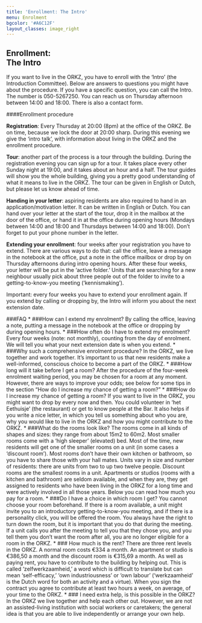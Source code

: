 ```yaml
---
title: 'Enrollment: The Intro'
menu: Enrolment
bgcolor: '#A6C12F'
layout_classes: image_right
---
```


Enrollment:<br/>The Intro
---------------------------------

If you want to live in the ORKZ, you have to enroll with the ‘Intro’ (the Introduction Committee). Below are answers to questions you might have about the procedure. If you have a specific question, you can call the Intro. The number is 050-5267250. You can reach us on Thursday afternoon between 14:00 and 18:00. There is also a contact form. 

####Enrollment procedure

**Registration**: Every Thursday at 20:00 (8pm) at the office of the ORKZ. Be on time, because we lock the door at 20:00 sharp. During this evening we give the ‘intro talk’, with information about living in the ORKZ and the enrollment procedure.

**Tour**: another part of the process is a tour through the building. During the registration evening you can sign up for a tour. It takes place every other Sunday night at 19:00, and it takes about an hour and a half. The tour guides will show you the whole building, giving you a pretty good understanding of what it means to live in the ORKZ. The tour can be given in English or Dutch, but please let us know ahead of time.

**Handing in your letter**: aspiring residents are also required to hand in an application/motivation letter. It can be written in English or Dutch. You can hand over your letter at the start of the tour, drop it in the mailbox at the door of the office, or hand it in at the office during opening hours (Mondays between 14:00 and 18:00 and Thursdays between 14:00 and 18:00). Don’t forget to put your phone number in the letter.

**Extending your enrollment**: four weeks after your registration you have to extend. There are various ways to do that: call the office, leave a message in the notebook at the office, put a note in the office mailbox or drop by on Thursday afternoons during intro opening hours. After these four weeks, your letter will be put in the ‘active folder.’ Units that are searching for a new neighbour usually pick about three people out of the folder to invite to a getting-to-know-you meeting (‘kennismaking’).

Important: every four weeks you have to extend your enrollment again. If you extend by calling or dropping by, the Intro will inform you about the next extension date.


<div class="accordion" markdown="1">
###FAQ	
* ###How can I extend my enrolment?
  By calling the office, leaving a note, putting a message in the notebook at the office or dropping by during opening hours.
* ###How often do I have to extend my enrolment?
  Every four weeks (note: not monthly), counting from the day of enrolment. We will tell you what your next extension date is when you extend.  
* ###Why such a comprehensive enrolment procedure?
  In the ORKZ, we live together and work together. It’s important to us that new residents make a well-informed, conscious choice to become a part of the ORKZ.    
* ###How long will it take before I get a room?
  After the procedure of the four-week enrolment waiting period, you may be chosen for a room at any moment. However, there are ways to improve your odds; see below for some tips in the section “How do I increase my chance of getting a room?”
* ###How do I increase my chance of getting a room?
  If you want to live in the ORKZ, you might want to drop by every now and then. You could volunteer in ‘het Eethuisje’ (the restaurant) or get to know people at the Bar. It also helps if you write a nice letter, in which you tell us something about who you are, why you would like to live in the ORKZ and how you might contribute to the ORKZ.
* ###What do the rooms look like?
  The rooms come in all kinds of shapes and sizes: they range from about 15m2 to 60m2. Most smaller rooms come with a ‘high sleeper’ (elevated) bed. Most of the time, new residents will get one of the smaller rooms on a unit (in some cases a ‘discount room’). Most rooms don’t have their own kitchen or bathroom, so you have to share those with your hall mates. Units vary in size and number of residents: there are units from two to up two twelve people. Discount rooms are the smallest rooms in a unit. Apartments or studios (rooms with a kitchen and bathroom) are seldom available, and when they are, they get assigned to residents who have been living in the ORKZ for a long time and were actively involved in all those years. Below you can read how much you pay for a room.
* ###Do I have a choice in which room I get? 
  You cannot choose your room beforehand. If there is a room available, a unit might invite you to an introductory getting-to-know-you meeting, and if there is a personality click, you will be offered the room. You always have the right to turn down the room, but it is important that you do that during the meeting. If a unit calls you after the meeting to tell you that they chose you, and you tell them you don’t want the room after all, you are no longer eligible for a room in the ORKZ. 
* ### How much is the rent?
  There are three rent levels in the ORKZ. A normal room costs €334 a month. An apartment or studio is €386,50 a month and the discount room is €315,69 a month. As well as paying rent, you have to contribute to the building by helping out. This is called ‘zelfwerkzaamheid,’ a word which is difficult to translate but can mean ‘self-efficacy,’  ‘own industriousness’ or ‘own labour’ (‘werkzaamheid’ is the Dutch word for both an activity and a virtue). When you sign the contract you agree to contribute at least two hours a week, on average, of your time to the ORKZ.
* ### I need extra help, is this possible in the ORKZ?
 In the ORKZ we live together and help each other out. However, we are not an assisted-living institution with social workers or caretakers; the general idea is that you are able to live independently or arrange your own help.  
</div>
